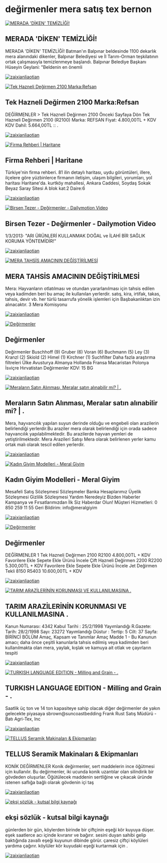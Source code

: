 # değirmenler mera satış tex bernon
<a href="https://mnn.zoosnet.net/LR/Chatpre.aspx?id=MNN94995150&p=https://topgrinding.com/" target="_blank">![MERADA 'DİKEN' TEMİZLİĞİ!](https://github.com/technlg/images/blob/main/2.jpg)</a>
## MERADA 'DİKEN' TEMİZLİĞİ!
MERADA 'DİKEN' TEMİZLİĞİ! Batman'ın Balpınar beldesinde 1100 dekarlık mera alanındaki dikenler, Balpınar Belediyesi ve İl Tarım-Orman teşkilatının ortak çalışmasıyla temizlenmeye başlandı. Balpınar Belediye Başkanı Hüseyin Geylani: "Beldenin en önemli 
<a href="https://mnn.zoosnet.net/LR/Chatpre.aspx?id=MNN94995150&p=https://topgrinding.com/" target="_blank"><img src="https://github.com/technlg/images/raw/main/chat11.jpg" alt="zaixianliaotian"/></a><a href="//whatsapp.shibangsoft.com/WhatsApp.php" ><img src="https://github.com/technlg/images/raw/main/chat11.png" alt=""></a>
<a href="https://mnn.zoosnet.net/LR/Chatpre.aspx?id=MNN94995150&p=https://topgrinding.com/" target="_blank">![Tek Hazneli Değirmen 2100 Marka:Refsan](https://github.com/technlg/images/blob/main/43.jpg)</a>
## Tek Hazneli Değirmen 2100 Marka:Refsan
DEĞİRMENLER > Tek Hazneli Değirmen 2100 Önceki Sayfaya Dön Tek Hazneli Değirmen 2100 (R2100) Marka: REFSAN Fiyat: 4.800,00TL + KDV KDV Dahil: 5.664,00TL :: .
<a href="https://mnn.zoosnet.net/LR/Chatpre.aspx?id=MNN94995150&p=https://topgrinding.com/" target="_blank"><img src="https://github.com/technlg/images/raw/main/chat11.jpg" alt="zaixianliaotian"/></a><a href="//whatsapp.shibangsoft.com/WhatsApp.php" ><img src="https://github.com/technlg/images/raw/main/chat11.png" alt=""></a>
<a href="https://mnn.zoosnet.net/LR/Chatpre.aspx?id=MNN94995150&p=https://topgrinding.com/" target="_blank">![Firma Rehberi | Haritane](https://github.com/technlg/images/blob/main/49.jpg)</a>
## Firma Rehberi | Haritane
Türkiye'nin firma rehberi. 81 ilin detaylı haritası, uydu görüntüleri, illere, ilçelere göre yüzbinlerce firmanın iletişim, ulaşım bilgileri, yorumları, yol haritası Haritane'da. kurtköy mahallesi, Ankara Caddesi, Soydaş Sokak Beyaz Saray Sitesi A blok kat:2 Daire:6
<a href="https://mnn.zoosnet.net/LR/Chatpre.aspx?id=MNN94995150&p=https://topgrinding.com/" target="_blank"><img src="https://github.com/technlg/images/raw/main/chat11.jpg" alt="zaixianliaotian"/></a><a href="//whatsapp.shibangsoft.com/WhatsApp.php" ><img src="https://github.com/technlg/images/raw/main/chat11.png" alt=""></a>
<a href="https://mnn.zoosnet.net/LR/Chatpre.aspx?id=MNN94995150&p=https://topgrinding.com/" target="_blank">![Birsen Tezer - Değirmenler - Dailymotion Video](https://github.com/technlg/images/blob/main/29.jpg)</a>
## Birsen Tezer - Değirmenler - Dailymotion Video
1/3/2013· "ARI ÜRÜNLERİ KULLANMAK DOĞAL ve İLAHİ BİR SAĞLIK KORUMA YÖNTEMİDİR!" 
<a href="https://mnn.zoosnet.net/LR/Chatpre.aspx?id=MNN94995150&p=https://topgrinding.com/" target="_blank"><img src="https://github.com/technlg/images/raw/main/chat11.jpg" alt="zaixianliaotian"/></a><a href="//whatsapp.shibangsoft.com/WhatsApp.php" ><img src="https://github.com/technlg/images/raw/main/chat11.png" alt=""></a>
<a href="https://mnn.zoosnet.net/LR/Chatpre.aspx?id=MNN94995150&p=https://topgrinding.com/" target="_blank">![MERA TAHSİS AMACININ DEĞİŞTİRİLMESİ](https://github.com/technlg/images/blob/main/53.jpg)</a>
## MERA TAHSİS AMACININ DEĞİŞTİRİLMESİ
Mera: Hayvanların otlatılması ve otundan yararlanılması için tahsis edilen veya kadimden beri bu amaç ile kullanılan yerlerdir.  satış, kira, irtifak, takas, tahsis, devir vb. her türlü tasarrufa yönelik işlemleri için Başbakanlıktan izin alınacaktır. 3 Mera Komisyonu 
<a href="https://mnn.zoosnet.net/LR/Chatpre.aspx?id=MNN94995150&p=https://topgrinding.com/" target="_blank"><img src="https://github.com/technlg/images/raw/main/chat11.jpg" alt="zaixianliaotian"/></a><a href="//whatsapp.shibangsoft.com/WhatsApp.php" ><img src="https://github.com/technlg/images/raw/main/chat11.png" alt=""></a>
<a href="https://mnn.zoosnet.net/LR/Chatpre.aspx?id=MNN94995150&p=https://topgrinding.com/" target="_blank">![Değirmenler](https://github.com/technlg/images/blob/main/18.jpg)</a>
## Değirmenler
Değirmenler Buschhoff (9) Gruber (6) Voran (6) Buchmann (5) Ley (3) Kranzl (2) Skiold (2) Himel (1) Kirchner (1) Suchfilter Daha fazla araştırma filtreleri Ülke Avusturya Almanya Hollanda Fransa Macaristan Polonya İsviçre Hırvatistan Değirmenler KDV: 15 BG 
<a href="https://mnn.zoosnet.net/LR/Chatpre.aspx?id=MNN94995150&p=https://topgrinding.com/" target="_blank"><img src="https://github.com/technlg/images/raw/main/chat11.jpg" alt="zaixianliaotian"/></a><a href="//whatsapp.shibangsoft.com/WhatsApp.php" ><img src="https://github.com/technlg/images/raw/main/chat11.png" alt=""></a>
<a href="https://mnn.zoosnet.net/LR/Chatpre.aspx?id=MNN94995150&p=https://topgrinding.com/" target="_blank">![Meraların Satın Alınması, Meralar satın alınabilir mi? | .](https://github.com/technlg/images/blob/main/33.jpg)</a>
## Meraların Satın Alınması, Meralar satın alınabilir mi? | .
Mera, hayvancılık yapılan suyun derinde olduğu ve engebeli olan arazilerin belirlendiği yerlerdir.Bu araziler mera olarak belirlendiği için orada sadece hayvancılık yapılabilmektedir. Bu arazilerde hayvan yemleri de yetiştirilmektedir. Mera Arazileri Satışı Mera olarak belirlenen yerler kamu ortak malı olarak tescil edilen yerlerdir.
<a href="https://mnn.zoosnet.net/LR/Chatpre.aspx?id=MNN94995150&p=https://topgrinding.com/" target="_blank"><img src="https://github.com/technlg/images/raw/main/chat11.jpg" alt="zaixianliaotian"/></a><a href="//whatsapp.shibangsoft.com/WhatsApp.php" ><img src="https://github.com/technlg/images/raw/main/chat11.png" alt=""></a>
<a href="https://mnn.zoosnet.net/LR/Chatpre.aspx?id=MNN94995150&p=https://topgrinding.com/" target="_blank">![Kadın Giyim Modelleri - Meral Giyim](https://github.com/technlg/images/blob/main/48.jpg)</a>
## Kadın Giyim Modelleri - Meral Giyim
Mesafeli Satış Sözleşmesi Sözleşmeler Banka Hesaplarımız Üyelik Sözleşmesi Gizlilik Sözleşmesi Yardım Neredeyiz Bizden Haberler Kampanya ve Fırsatlarımızdan İlk Siz Haberdar Olun! Müşteri Hizmetleri: 0 850 259 11 55 Geri Bildirim: info@meralgiyim 
<a href="https://mnn.zoosnet.net/LR/Chatpre.aspx?id=MNN94995150&p=https://topgrinding.com/" target="_blank"><img src="https://github.com/technlg/images/raw/main/chat11.jpg" alt="zaixianliaotian"/></a><a href="//whatsapp.shibangsoft.com/WhatsApp.php" ><img src="https://github.com/technlg/images/raw/main/chat11.png" alt=""></a>
<a href="https://mnn.zoosnet.net/LR/Chatpre.aspx?id=MNN94995150&p=https://topgrinding.com/" target="_blank">![Değirmenler](https://github.com/technlg/images/blob/main/52.jpg)</a>
## Değirmenler
DEĞİRMENLER 1 Tek Hazneli Değirmen 2100 R2100 4.800,00TL + KDV Favorilere Ekle Sepete Ekle Ürünü İncele Çift Hazneli Değirmen 2200 R2200 5.300,00TL + KDV Favorilere Ekle Sepete Ekle Ürünü İncele Jet Değirmen Tekli 8150 R5403 10.600,00TL + KDV 
<a href="https://mnn.zoosnet.net/LR/Chatpre.aspx?id=MNN94995150&p=https://topgrinding.com/" target="_blank"><img src="https://github.com/technlg/images/raw/main/chat11.jpg" alt="zaixianliaotian"/></a><a href="//whatsapp.shibangsoft.com/WhatsApp.php" ><img src="https://github.com/technlg/images/raw/main/chat11.png" alt=""></a>
<a href="https://mnn.zoosnet.net/LR/Chatpre.aspx?id=MNN94995150&p=https://topgrinding.com/" target="_blank">![TARIM ARAZİLERİNİN KORUNMASI VE KULLANILMASINA .](https://github.com/technlg/images/blob/main/58.jpg)</a>
## TARIM ARAZİLERİNİN KORUNMASI VE KULLANILMASINA .
Kanun Numarası: 4342 Kabul Tarihi : 25/2/1998 Yayımlandığı R.Gazete: Tarih: 28/2/1998 Sayı: 23272 Yayımlandığı Düstur : Tertip: 5 Cilt: 37 Sayfa: BİRİNCİ BÖLÜM Amaç, Kapsam ve Tanımlar Amaç Madde 1 - Bu Kanunun amacı; daha önce çeşitli kanunlarla tahsis edilmiş veya kadimden beri kullanılmakta olan mera, yaylak, kışlak ve kamuya ait otlak ve çayırların tespiti 
<a href="https://mnn.zoosnet.net/LR/Chatpre.aspx?id=MNN94995150&p=https://topgrinding.com/" target="_blank"><img src="https://github.com/technlg/images/raw/main/chat11.jpg" alt="zaixianliaotian"/></a><a href="//whatsapp.shibangsoft.com/WhatsApp.php" ><img src="https://github.com/technlg/images/raw/main/chat11.png" alt=""></a>
<a href="https://mnn.zoosnet.net/LR/Chatpre.aspx?id=MNN94995150&p=https://topgrinding.com/" target="_blank">![TURKISH LANGUAGE EDITION - Milling and Grain - .](https://github.com/technlg/images/blob/main/37.jpg)</a>
## TURKISH LANGUAGE EDITION - Milling and Grain - .
Saatlik üç ton ve 14 ton kapasiteye sahip olacak diğer değirmenler de yakın gelecekte piyasaya  sbrown@suncoastbedding Frank Rust Satış Müdürü - Batı Agri-Tex, Inc 
<a href="https://mnn.zoosnet.net/LR/Chatpre.aspx?id=MNN94995150&p=https://topgrinding.com/" target="_blank"><img src="https://github.com/technlg/images/raw/main/chat11.jpg" alt="zaixianliaotian"/></a><a href="//whatsapp.shibangsoft.com/WhatsApp.php" ><img src="https://github.com/technlg/images/raw/main/chat11.png" alt=""></a>
<a href="https://mnn.zoosnet.net/LR/Chatpre.aspx?id=MNN94995150&p=https://topgrinding.com/" target="_blank">![TELLUS Seramik Makinaları & Ekipmanları](https://github.com/technlg/images/blob/main/50.jpg)</a>
## TELLUS Seramik Makinaları & Ekipmanları
KONİK DEĞİRMENLER Konik değirmenler, sert maddelerin ince öğütmesi için kullanılır. Bu değirmenler, iki ucunda konik uzantılar olan silindirik bir gövdeden oluşurlar. Öğütülecek maddenin sertliğine ve çıkacak üründe istenen saflığa bağlı olarak gövdenin içi taş
<a href="https://mnn.zoosnet.net/LR/Chatpre.aspx?id=MNN94995150&p=https://topgrinding.com/" target="_blank"><img src="https://github.com/technlg/images/raw/main/chat11.jpg" alt="zaixianliaotian"/></a><a href="//whatsapp.shibangsoft.com/WhatsApp.php" ><img src="https://github.com/technlg/images/raw/main/chat11.png" alt=""></a>
<a href="https://mnn.zoosnet.net/LR/Chatpre.aspx?id=MNN94995150&p=https://topgrinding.com/" target="_blank">![ekşi sözlük - kutsal bilgi kaynağı](https://github.com/technlg/images/blob/main/12.jpg)</a>
## ekşi sözlük - kutsal bilgi kaynağı
günlerden bir gün, köylerden birinde bir çiftçinin eşeği kör kuyuya düşer. eşek saatlerce acı içinde kıvranır ve bağırır. sesini duyan sahibi gelip baktığında zavallı eşeği kuyunun dibinde görür. çaresiz çiftçi köylüleri yardıma çağırır. köylüler kör kuyudaki eşeği kurtarmak için .
<a href="https://mnn.zoosnet.net/LR/Chatpre.aspx?id=MNN94995150&p=https://topgrinding.com/" target="_blank"><img src="https://github.com/technlg/images/raw/main/chat11.jpg" alt="zaixianliaotian"/></a><a href="//whatsapp.shibangsoft.com/WhatsApp.php" ><img src="https://github.com/technlg/images/raw/main/chat11.png" alt=""></a>
